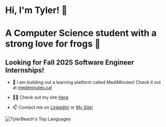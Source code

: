 # Hi, I'm Tyler! 👋
<h1 align="left">A Computer Science student with a strong love for frogs 🐸</h1>
<h2 align="left">Looking for Fall 2025 Software Engineer Internships! </h2>

- 🐸 I am building out a learning platform called MediMinutes! Check it out at [mediminutes.ca!](https://mediminutes.ca/)

- 👨‍💻 Check out my site [Here](https://tylerbeach.site)

- 📫 Contact me on [LinkedIn!](https://www.linkedin.com/in/tylerbe/) or [My Site!](https://www.tylerbeach.site/contact)

![TylerBeach's Top Languages](https://github-readme-stats.vercel.app/api/top-langs/?username=TylerBeach&theme=dracula&show_icons=true&hide_border=true&layout=compact)
